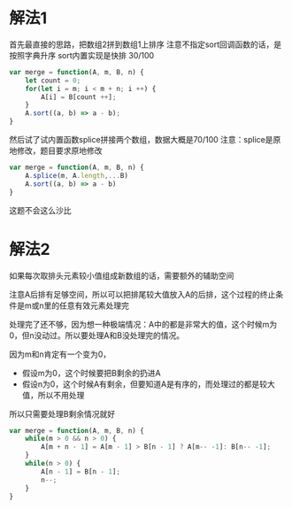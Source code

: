 # 解法1 

首先最直接的思路，把数组2拼到数组1上排序
注意不指定sort回调函数的话，是按照字典升序
sort内置实现是快排
30/100

```javascript
var merge = function(A, m, B, n) {
    let count = 0;
    for(let i = m; i < m + n; i ++) {
        A[i] = B[count ++];
    }
    A.sort((a, b) => a - b);
}
```
然后试了试内置函数splice拼接两个数组，数据大概是70/100
注意：splice是原地修改，题目要求原地修改

```javascript
var merge = function(A, m, B, n) {
    A.splice(m, A.length,...B)
    A.sort((a, b) => a - b)
}
```
这题不会这么沙比

# 解法2
如果每次取排头元素较小值组成新数组的话，需要额外的辅助空间

注意A后排有足够空间，所以可以把排尾较大值放入A的后排，这个过程的终止条件是m或n里的任意有效元素处理完

处理完了还不够，因为想一种极端情况：A中的都是非常大的值，这个时候m为0，但n没动过。所以要处理A和B没处理完的情况。

因为m和n肯定有一个变为0，
- 假设m为0，这个时候要把B剩余的扔进A
- 假设n为0，这个时候A有剩余，但要知道A是有序的，而处理过的都是较大值，所以不用处理

所以只需要处理B剩余情况就好
```javascript
var merge = function(A, m, B, n) {
    while(m > 0 && n > 0) {
        A[m + n - 1] = A[m - 1] > B[n - 1] ? A[m-- -1]: B[n-- -1]; 
    }
    while(n > 0) {
        A[n - 1] = B[n - 1];
        n--;
    }
}
```
